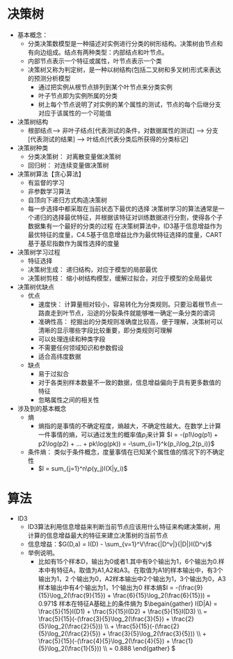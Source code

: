 # 决策树
  - 基本概念：
    - 分类决策数模型是一种描述对实例进行分类的树形结构。决策树由节点和有向边组成。结点有两种类型：内部结点和叶节点。
    - 内部节点表示一个特征或属性，叶节点表示一个类 
    - 决策树又称为判定树，是一种以树结构(包括二叉树和多叉树)形式来表达的预测分析模型
      - 通过把实例从根节点排列到某个叶节点来分类实例
      - 叶子节点即为实例所属的分类
      - 树上每个节点说明了对实例的某个属性的测试，节点的每个后继分支对应于该属性的一个可能值
  - 决策树结构
    - 根部结点--> 非叶子结点[代表测试的条件，对数据属性的测试] --> 分支[代表测试的结果] --> 叶结点[代表分类后所获得的分类标记]
  - 决策树种类
    - 分类决策树： 对离散变量做决策树
    - 回归树： 对连续变量做决策树
  - 决策树算法【贪心算法】
    - 有监督的学习
    - 非参数学习算法
    - 自顶向下递归方式构造决策树
    - 每一步选择中都采取在当前状态下最优的选择
    决策树学习的算法通常是一个递归的选择最优特征，并根据该特征对训练数据进行分割，使得各个子数据集有一个最好的分类的过程
    在决策树算法中，ID3基于信息增益作为最优特征的度量，C4.5基于信息增益比作为最优特征选择的度量，CART基于基尼指数作为属性选择的度量
  - 决策树学习过程
    - 特征选择
    - 决策树生成： 递归结构，对应于模型的局部最优
    - 决策树剪枝： 缩小树结构模型，缓解过拟合，对应于模型的全局最优
  - 决策树优缺点
    - 优点
      - 速度快： 计算量相对较小，容易转化为分类规则。只要沿着根节点一路直走到叶节点，沿途的分裂条件就能够唯一确定一条分类的谓词
      - 准确性高： 挖掘出的分类规则准确度比较高，便于理解，决策树可以清晰的显示哪些字段比较重要，即分类规则可理解
      - 可以处理连续和种类字段
      - 不需要任何领域知识和参数假设
      - 适合高纬度数据
    - 缺点
      - 易于过拟合
      - 对于各类别样本数量不一致的数据，信息增益偏向于具有更多数值的特征
      - 忽略属性之间的相关性
  - 涉及到的基本概念
    - 熵
      - 熵指的是事情的不确定程度，熵越大，不确定性越大。在数学上计算一件事情的熵，可以通过发生的概率值$p_i$来计算
        $I = -(p1\log(p1) + p2\log(p2) + ... + pk\log(pk)) = -\sum_{i=1}^k\{p_i\log_2(p_i)}$
    - 条件熵： 类似于条件概念，度量事情在已知某个属性值的情况下的不确定性
      - $I = sum_{j=1}^n\p(y_j)I(X|y_i)$
# 算法
  - ID3
    - ID3算法利用信息增益来判断当前节点应该用什么特征来构建决策树，用计算的信息增益最大的特征来建立决策树的当前节点
    - 信息增益：$G(D,a) = I(D) - \sum_{v=1}^V\frac{|D^v|}{|D|}I(D^v)$
    - 举例说明。
      - 比如有15个样本D，输出为0或者1.其中有9个输出为1，6个输出为0.样本中有特征A，取值为A1,A2和A3。在取值为A1的样本输出中，有3个输出为1，2
        个输出为0，A2样本输出中2个输出为1，3个输出为0，A3样本输出中有4个输出为1，1个输出为0
        样本熵$I = -(\frac{9}{15}\log_2(\frac{9}{15}) + \frac{6}{15}\log_2(\frac{6}{15})) = 0.971$
        样本在特征A基础上的条件熵为 
        $\begain{gather}
          I(D|A) = \frac{5}{15}I(D1) + \frac{5}{15}I(D2) + \frac{5}{15}I(D3) \\\\
                 = \frac{5}{15}(-(\frac{3}{5}\log_2(\frac{3}{5}) + \frac{2}{5}\log_2(\frac{2}{5})) \\\\
                    + \frac{5}{15}(-(\frac{2}{5}\log_2(\frac{2}{5}) + \frac{3}{5}\log_2(\frac{3}{5})) \\\\
                    + \frac{5}{15}(-(\frac{4}{5}\log_2(\frac{4}{5}) + \frac{1}{5}\log_2(\frac{1}{5})) \\\\
                 = 0.888
          \end{gather}
        $
        
